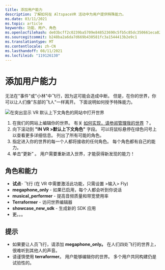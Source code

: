 ```yaml
---
title: 添加用户能力
description: 了解如何在 AltspaceVR 活动中为用户提供特殊能力。
ms.date: 03/11/2021
ms.topic: article
keywords: 功能、用户、角色
ms.openlocfilehash: de03bcff2c0239ba5709e848523690c5fb5c85dc350661eca822094d21b87785
ms.sourcegitcommit: b248ba2a6da7d669b430581fc3a1544413b2e9c1
ms.translationtype: MT
ms.contentlocale: zh-CN
ms.lasthandoff: 08/11/2021
ms.locfileid: "119126130"
---
```

# <a name="adding-user-abilities"></a>添加用户能力

无法在"事件"或"小林"中飞行，因为这可能会造成中断。 但是，在你的世界，你可以让人们像"东部的飞人"一样离开。 下面说明如何授予特殊能力。

![在突出显示 VR 默认上下文角色的网站中打开世界](images/contextual_roles.png)

1. 在我们的网站上编辑你的世界。 有关 [如何实现，请参阅管理我的世界](managing-worlds.md) ？。
2. 向下滚动到 **"IN VR >默认上下文角色"** 字段。 可以将鼠标悬停在绿色问号上以查看更多详细信息。 列出了所有可能的角色。
3. 指定进入你的世界的每一个人都将接收的任何角色。 每个角色都有自己的能力。
4. 单击“更新”  。 用户需要重新进入世界，才能获得新发现的能力！

## <a name="roles-and-abilities"></a>角色和能力

* **试点**- 飞行 (在 VR 中需要激活此功能，只需设置 >输入> Fly) 
* **megaphone_only** - 如果已启用，每个人都会听到你说话
* **musical_performer** - 提高音频质量和带宽使用率
* **Terraformer** - 访问世界编辑器
* **showcase_new_sdk** - 生成新的 SDK 应用
* 更。。。

## <a name="tips"></a>提示

* 如果要让人员飞行，请添加 **megaphone_only。** 在人们四处飞行的世界上，很难听到其他人的声音。
* 请谨慎使用 **terraformer**。 用户能够编辑你的世界。 多个用户共同构建仍是试验性的。